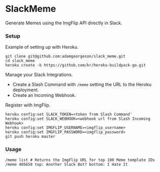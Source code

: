 # SlackMeme

Generate Memes using the ImgFlip API directly in Slack.

### Setup

Example of setting up with Heroku.

```
git clone git@github.com:adamgeorgeson/slack_meme.git
cd slack_meme
heroku create -b https://github.com/kr/heroku-buildpack-go.git
```

Manage your Slack Integrations.
 - Create a Slash Command with `/meme` setting the URL to the Heroku deployment.
 - Create an Incoming Webhook.

Register with ImgFlip.

```
heroku config:set SLACK_TOKEN=<token from Slash Command'
heroku config:set SLACK_WEBHOOK=<webhook url from Slash Incoming Webhook>
heroku config:set IMGFLIP_USERNAME=<imgflip_username>
heroku config:set IMGFLIP_PASSWORD=<imgflip_password>
git push heroku master
```
### Usage

```
/meme list # Returns the ImgFlip URL for top 100 Meme template IDs
/meme 405658 top: Another Slack Bot? bottom: I Hate It
```
